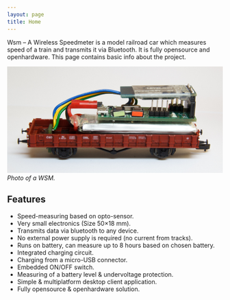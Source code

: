 ```yaml
---
layout: page
title: Home
---
```


Wsm – A Wireless Speedmeter is a model railroad car which measures speed of a
train and transmits it via Bluetooth. It is fully opensource and openhardware.
This page contains basic info about the project.

![Photo of a WSM](/assets/wsm-3d.jpg)
*Photo of a WSM.*

## Features

 * Speed-measuring based on opto-sensor.
 * Very small electronics (Size 50×18 mm).
 * Transmits data via bluetooth to any device.
 * No external power supply is required (no current from tracks).
 * Runs on battery, can measure up to 8 hours based on chosen battery.
 * Integrated charging circuit.
 * Charging from a micro-USB connector.
 * Embedded ON/OFF switch.
 * Measuring of a battery level & undervoltage protection.
 * Simple & multiplatform desktop client application.
 * Fully opensource & openhardware solution.
